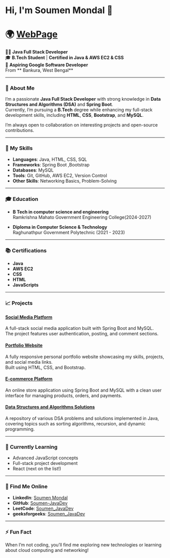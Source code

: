 # Hi, I'm Soumen Mondal 👋
# 🌍 [WebPage](https://soumenmondaljavadev.netlify.app/)

👨‍💻 **Java Full Stack Developer**  
🎓 **B.Tech Student** | **Certified in Java & AWS EC2 & CSS**  
💼 **Aspiring Google Software Developer**  
 From ** Bankura, West Bengal**

---

### 🚀 **About Me**
I’m a passionate **Java Full Stack Developer** with strong knowledge in **Data Structures and Algorithms (DSA)** and **Spring Boot**.  
Currently, I’m pursuing a **B.Tech** degree while enhancing my full-stack development skills, including **HTML**, **CSS**, **Bootstrap**, and **MySQL**.

I’m always open to collaboration on interesting projects and open-source contributions.

---

### 🔧 **My Skills**
- **Languages**: Java, HTML, CSS, SQL
- **Frameworks**: Spring Boot ,Bootstrap
- **Databases**: MySQL
- **Tools**: Git, GitHub, AWS EC2, Version Control
- **Other Skills**: Networking Basics, Problem-Solving

---


### 🎓 **Education**
- **B Tech  in computer science and engineering**<br/>
  Ramkrishna Mahato Government Engineering College(2024-2027)

- **Diploma in Computer Science & Technology**  
  Raghunathpur Government Polytechnic (2021 - 2023)  


---

### 📚 **Certifications**

- **Java**
- **AWS EC2**  
- **CSS**
- **HTML**
- **JavaScripts**

---

### 📈 **Projects**
#### [Social Media Platform](https://github.com/Soumen-JavaDev/social-media-platform)
A full-stack social media application built with Spring Boot and MySQL.  
The project features user authentication, posting, and comment sections.

#### [Portfolio Website](https://github.com/Soumen-JavaDev/portfolio-website)
A fully responsive personal portfolio website showcasing my skills, projects, and social media links.  
Built using HTML, CSS, and Bootstrap.

#### [E-commerce Platform](https://github.com/Soumen-JavaDev/spring-boot-ecommerce)
An online store application using Spring Boot and MySQL with a clean user interface for managing products, orders, and payments.

#### [Data Structures and Algorithms Solutions](https://github.com/Soumen-JavaDev/Problem_solution_java)
A repository of various DSA problems and solutions implemented in Java, covering topics such as sorting algorithms, recursion, and dynamic programming.

---

### 🌱 **Currently Learning**
- Advanced JavaScript concepts
- Full-stack project development
- React (next on the list!)

---

### 🔗 **Find Me Online**
- **LinkedIn**: [Soumen Mondal](https://linkedin.com/in/soumen-mondal-99362b246)  
- **GitHub**: [Soumen-JavaDev](https://github.com/Soumen-JavaDev)  
- **LeetCode**: [Soumen_JavaDev](https://leetcode.com/u/Soumen_JavaDev/)
- **geeksforgeeks**:  [Soumen_JavaDev](https://www.geeksforgeeks.org/user/Soumen_JavaDev/)

---

### ⚡ **Fun Fact**
When I’m not coding, you’ll find me exploring new technologies or learning about cloud computing and networking!

